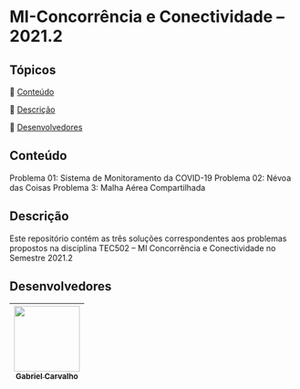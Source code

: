 # MI-Concorrência e Conectividade – 2021.2

## Tópicos

:small_blue_diamond: [Conteúdo](#Conteúdo)

:small_blue_diamond: [Descrição](#Descrição)

:small_blue_diamond: [Desenvolvedores](#desenvolvedores)

## Conteúdo

Problema 01: Sistema de Monitoramento da COVID-19
Problema 02: Névoa das Coisas
Problema 3: Malha Aérea Compartilhada

## Descrição

Este repositório contém as três soluções correspondentes aos problemas propostos na disciplina TEC502 – MI Concorrência e Conectividade no Semestre 2021.2

## Desenvolvedores

| [<img src="https://avatars.githubusercontent.com/u/58979991?v=4" width=115><br><sub>Gabriel Carvalho</sub>](https://github.com/GabCarvaS) |
| :---------------------------------------------------------------------------------------------------------------------------------------: |
